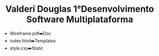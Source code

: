 <div>
    <h1 align="center"> Valderi Douglas 1°Desenvolvimento Software Multiplataforma </h1>
     <ul>
       <Li>Wireframe.pdf➡️Doc  </Li>
       <Li> index.html➡️Templates </Li>
       <Li> style.css➡️Static</Li>
     </ul>
</div>